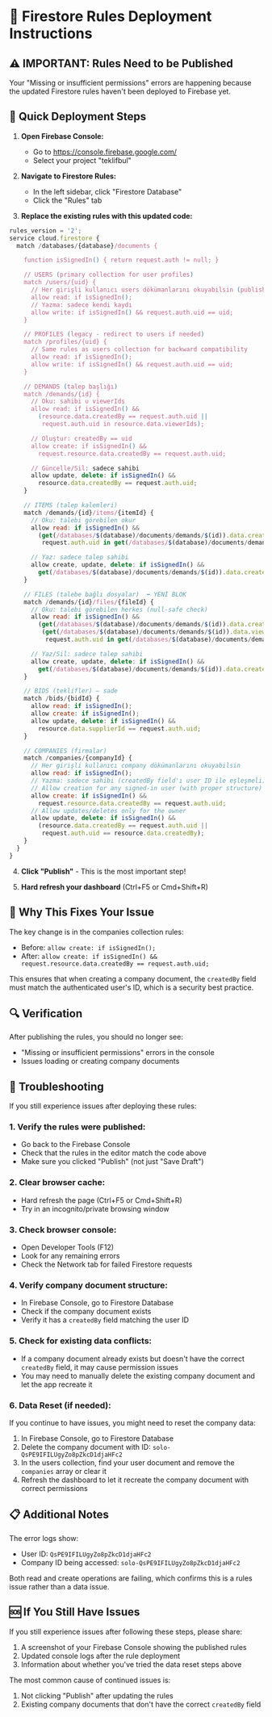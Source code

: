 # 🔧 Firestore Rules Deployment Instructions

## ⚠️ IMPORTANT: Rules Need to be Published

Your "Missing or insufficient permissions" errors are happening because the updated Firestore rules haven't been deployed to Firebase yet.

## 🚀 Quick Deployment Steps

1. **Open Firebase Console:**
   - Go to https://console.firebase.google.com/
   - Select your project "teklifbul"

2. **Navigate to Firestore Rules:**
   - In the left sidebar, click "Firestore Database"
   - Click the "Rules" tab

3. **Replace the existing rules with this updated code:**

```javascript
rules_version = '2';
service cloud.firestore {
  match /databases/{database}/documents {

    function isSignedIn() { return request.auth != null; }

    // USERS (primary collection for user profiles)
    match /users/{uid} {
      // Her girişli kullanıcı users dökümanlarını okuyabilsin (publish'teki arama için gerekli)
      allow read: if isSignedIn();
      // Yazma: sadece kendi kaydı
      allow write: if isSignedIn() && request.auth.uid == uid;
    }

    // PROFILES (legacy - redirect to users if needed)
    match /profiles/{uid} {
      // Same rules as users collection for backward compatibility
      allow read: if isSignedIn();
      allow write: if isSignedIn() && request.auth.uid == uid;
    }

    // DEMANDS (talep başlığı)
    match /demands/{id} {
      // Oku: sahibi ∪ viewerIds
      allow read: if isSignedIn() &&
        (resource.data.createdBy == request.auth.uid ||
         request.auth.uid in resource.data.viewerIds);

      // Oluştur: createdBy == uid
      allow create: if isSignedIn() &&
        request.resource.data.createdBy == request.auth.uid;

      // Güncelle/Sil: sadece sahibi
      allow update, delete: if isSignedIn() &&
        resource.data.createdBy == request.auth.uid;
    }

    // ITEMS (talep kalemleri)
    match /demands/{id}/items/{itemId} {
      // Oku: talebi görebilen okur
      allow read: if isSignedIn() &&
        (get(/databases/$(database)/documents/demands/$(id)).data.createdBy == request.auth.uid ||
         request.auth.uid in get(/databases/$(database)/documents/demands/$(id)).data.viewerIds);

      // Yaz: sadece talep sahibi
      allow create, update, delete: if isSignedIn() &&
        get(/databases/$(database)/documents/demands/$(id)).data.createdBy == request.auth.uid;
    }

    // FILES (talebe bağlı dosyalar)  ⬅️ YENİ BLOK
    match /demands/{id}/files/{fileId} {
      // Oku: talebi görebilen herkes (null-safe check)
      allow read: if isSignedIn() &&
        (get(/databases/$(database)/documents/demands/$(id)).data.createdBy == request.auth.uid ||
         (get(/databases/$(database)/documents/demands/$(id)).data.viewerIds != null &&
          request.auth.uid in get(/databases/$(database)/documents/demands/$(id)).data.viewerIds));

      // Yaz/Sil: sadece talep sahibi
      allow create, update, delete: if isSignedIn() &&
        get(/databases/$(database)/documents/demands/$(id)).data.createdBy == request.auth.uid;
    }

    // BIDS (teklifler) — sade
    match /bids/{bidId} {
      allow read: if isSignedIn();
      allow create: if isSignedIn();
      allow update, delete: if isSignedIn() &&
        resource.data.supplierId == request.auth.uid;
    }

    // COMPANIES (firmalar)
    match /companies/{companyId} {
      // Her girişli kullanıcı company dökümanlarını okuyabilsin
      allow read: if isSignedIn();
      // Yazma: sadece sahibi (createdBy field'ı user ID ile eşleşmeli)
      // Allow creation for any signed-in user (with proper structure)
      allow create: if isSignedIn() && 
        request.resource.data.createdBy == request.auth.uid;
      // Allow updates/deletes only for the owner
      allow update, delete: if isSignedIn() && 
        (resource.data.createdBy == request.auth.uid ||
         request.auth.uid == resource.data.createdBy);
    }
  }
}
```

4. **Click "Publish"** - This is the most important step!

5. **Hard refresh your dashboard** (Ctrl+F5 or Cmd+Shift+R)

## 🎯 Why This Fixes Your Issue

The key change is in the companies collection rules:
- Before: `allow create: if isSignedIn();`
- After: `allow create: if isSignedIn() && request.resource.data.createdBy == request.auth.uid;`

This ensures that when creating a company document, the `createdBy` field must match the authenticated user's ID, which is a security best practice.

## 🔍 Verification

After publishing the rules, you should no longer see:
- "Missing or insufficient permissions" errors in the console
- Issues loading or creating company documents

## 🧪 Troubleshooting

If you still experience issues after deploying these rules:

### 1. Verify the rules were published:
- Go back to the Firebase Console
- Check that the rules in the editor match the code above
- Make sure you clicked "Publish" (not just "Save Draft")

### 2. Clear browser cache:
- Hard refresh the page (Ctrl+F5 or Cmd+Shift+R)
- Try in an incognito/private browsing window

### 3. Check browser console:
- Open Developer Tools (F12)
- Look for any remaining errors
- Check the Network tab for failed Firestore requests

### 4. Verify company document structure:
- In Firebase Console, go to Firestore Database
- Check if the company document exists
- Verify it has a `createdBy` field matching the user ID

### 5. Check for existing data conflicts:
- If a company document already exists but doesn't have the correct `createdBy` field, it may cause permission issues
- You may need to manually delete the existing company document and let the app recreate it

### 6. Data Reset (if needed):
If you continue to have issues, you might need to reset the company data:
1. In Firebase Console, go to Firestore Database
2. Delete the company document with ID: `solo-QsPE9IFILUgyZo8pZkcD1djaHFc2`
3. In the users collection, find your user document and remove the `companies` array or clear it
4. Refresh the dashboard to let it recreate the company document with correct permissions

## 📋 Additional Notes

The error logs show:
- User ID: `QsPE9IFILUgyZo8pZkcD1djaHFc2`
- Company ID being accessed: `solo-QsPE9IFILUgyZo8pZkcD1djaHFc2`

Both read and create operations are failing, which confirms this is a rules issue rather than a data issue.

## 🆘 If You Still Have Issues

If you still experience issues after following these steps, please share:
1. A screenshot of your Firebase Console showing the published rules
2. Updated console logs after the rule deployment
3. Information about whether you've tried the data reset steps above

The most common cause of continued issues is:
1. Not clicking "Publish" after updating the rules
2. Existing company documents that don't have the correct `createdBy` field